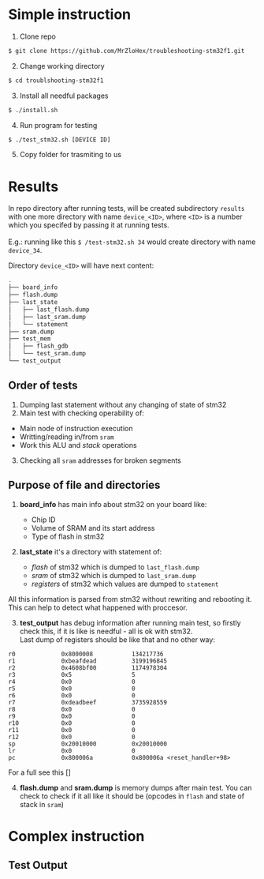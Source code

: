 # Simple instruction

1. Clone repo
```sh
$ git clone https://github.com/MrZloHex/troubleshooting-stm32f1.git
```

2. Change working directory
```sh
$ cd troublshooting-stm32f1
```

3. Install all needful packages
```sh
$ ./install.sh
```

4. Run program for testing
```sh
$ ./test_stm32.sh [DEVICE ID]
```

5. Copy folder for trasmiting to us

# Results

In repo directory after running tests, will be created subdirectory `results` with one more directory with name `device_<ID>`, where `<ID>` is a number which you specifed by passing it at running tests.</br></br>
E.g.: running like this
`
$ /test-stm32.sh 34
`
would create directory with name `device_34`.
</br>


Directory `device_<ID>` will have next content:
```bash
.
├── board_info
├── flash.dump
├── last_state
│   ├── last_flash.dump
│   ├── last_sram.dump
│   └── statement
├── sram.dump
├── test_mem
│   ├── flash_gdb
│   └── test_sram.dump
└── test_output
```

## Order of tests

 1. Dumping last statement without any changing of state of stm32
 2. Main test with checking operability of:
   - Main node of instruction execution
   - Writting/reading in/from `sram`
   - Work this ALU and _stack_ operations
 3. Checking all `sram` addresses for broken segments

## Purpose of file and directories

1. __board_info__ has main info about stm32 on your board like:
   - Chip ID
   - Volume of SRAM and its start address
   - Type of flash in stm32

2. __last_state__ it's a directory with statement of:
   - _flash_ of stm32 which is dumped to `last_flash.dump`
   - _sram_ of stm32 which is dumped to `last_sram.dump`
   - _registers_ of stm32 which values are dumped to `statement`

All this information is parsed from stm32 without rewriting and rebooting it. This can help to detect what happened with proccesor.

3. __test_output__ has debug information after running main test, so firstly check this, if it is like is needful - all is ok with stm32.</br>
Last dump of registers should be like that and no other way:
```
r0             0x8000008           134217736
r1             0xbeafdead          3199196845
r2             0x4608bf00          1174978304
r3             0x5                 5
r4             0x0                 0
r5             0x0                 0
r6             0x0                 0
r7             0xdeadbeef          3735928559
r8             0x0                 0
r9             0x0                 0
r10            0x0                 0
r11            0x0                 0
r12            0x0                 0
sp             0x20010000          0x20010000
lr             0x0                 0
pc             0x800006a           0x800006a <reset_handler+98>
```
For a full see this []

4. __flash.dump__ and __sram.dump__ is memory dumps after main test. You can check to check if it all like it should be (opcodes in `flash` and state of stack in `sram`)

# Complex instruction

## Test Output
